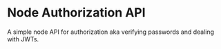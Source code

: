 # Node Authorization API
A simple node API for authorization aka verifying passwords and dealing with JWTs.
